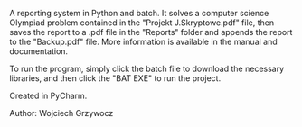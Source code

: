 A reporting system in Python and batch. It solves a computer science Olympiad problem contained in the "Projekt J.Skryptowe.pdf" file, then saves the report to a .pdf file in the "Reports" folder and appends the report to the "Backup.pdf" file. More information is available in the manual and documentation. 

To run the program, simply click the batch file to download the necessary libraries, and then click the "BAT EXE" to run the project.

Created in PyCharm.

Author: Wojciech Grzywocz
